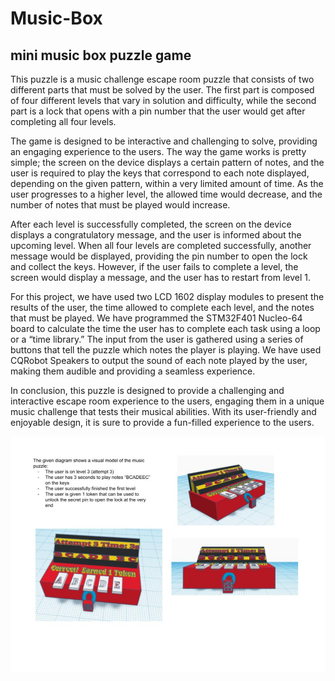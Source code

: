 # Music-Box
<h2>mini music box puzzle game</h2>

This puzzle is a music challenge escape room puzzle that consists of two different parts that must be solved by the user. The first part is composed of four different levels that vary in solution and difficulty, while the second part is a lock that opens with a pin number that the user would get after completing all four levels.

The game is designed to be interactive and challenging to solve, providing an engaging experience to the users. The way the game works is pretty simple; the screen on the device displays a certain pattern of notes, and the user is required to play the keys that correspond to each note displayed, depending on the given pattern, within a very limited amount of time. As the user progresses to a higher level, the allowed time would decrease, and the number of notes that must be played would increase.

After each level is successfully completed, the screen on the device displays a congratulatory message, and the user is informed about the upcoming level. When all four levels are completed successfully, another message would be displayed, providing the pin number to open the lock and collect the keys. However, if the user fails to complete a level, the screen would display a message, and the user has to restart from level 1.

For this project, we have used two LCD 1602 display modules to present the results of the user, the time allowed to complete each level, and the notes that must be played. We have programmed the STM32F401 Nucleo-64 board to calculate the time the user has to complete each task using a loop or a “time library.” The input from the user is gathered using a series of buttons that tell the puzzle which notes the player is playing. We have used CQRobot Speakers to output the sound of each note played by the user, making them audible and providing a seamless experience.

In conclusion, this puzzle is designed to provide a challenging and interactive escape room experience to the users, engaging them in a unique music challenge that tests their musical abilities. With its user-friendly and enjoyable design, it is sure to provide a fun-filled experience to the users.


<picture>
 <source media="(prefers-color-scheme: dark)" srcset="YOUR-DARKMODE-IMAGE">
 <source media="(prefers-color-scheme: light)" srcset="YOUR-LIGHTMODE-IMAGE">
 <img alt="img" src="https://raw.githubusercontent.com/Dania003/Music-Box/main/Untitled%20drawing%20(17).jpg">
</picture>
